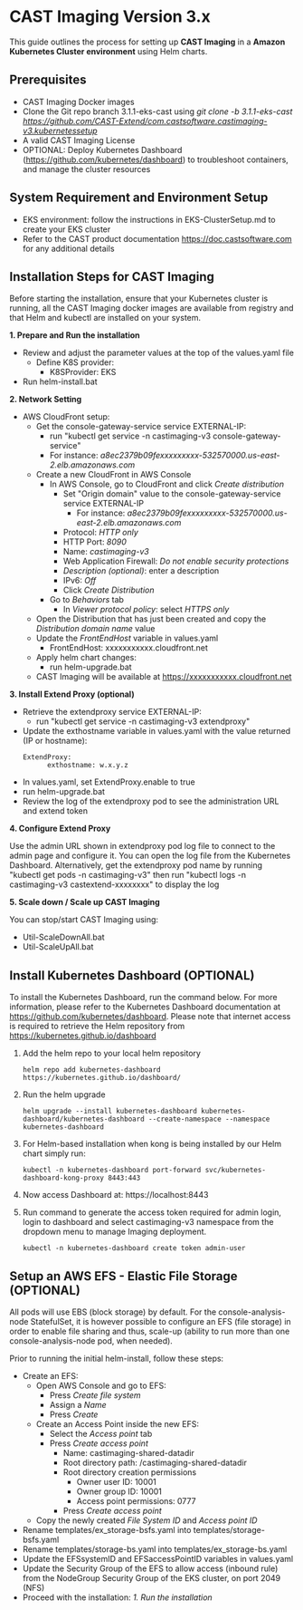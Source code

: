 # CAST Imaging Version 3.x

This guide outlines the process for setting up **CAST Imaging** in a **Amazon Kubernetes Cluster environment** using Helm charts.

## Prerequisites

- CAST Imaging Docker images
- Clone the Git repo branch 3.1.1-eks-cast using _git clone -b 3.1.1-eks-cast https://github.com/CAST-Extend/com.castsoftware.castimaging-v3.kubernetessetup_
- A valid CAST Imaging License
- OPTIONAL: Deploy Kubernetes Dashboard (https://github.com/kubernetes/dashboard) to troubleshoot containers, and manage the cluster resources

## System Requirement and Environment Setup

- EKS environment: follow the instructions in EKS-ClusterSetup.md to create your EKS cluster
- Refer to the CAST product documentation https://doc.castsoftware.com for any additional details

## Installation Steps for CAST Imaging

Before starting the installation, ensure that your Kubernetes cluster is running, all the CAST Imaging docker images are available from registry and that Helm and kubectl are installed on your system.


**1. Prepare and Run the installation**

 - Review and adjust the parameter values at the top of the values.yaml file
	- Define K8S provider:
		- K8SProvider: EKS
 - Run helm-install.bat


**2. Network Setting**

 - AWS CloudFront setup:
    - Get the console-gateway-service service EXTERNAL-IP:
    	- run "kubectl get service -n castimaging-v3 console-gateway-service"
    	- For instance: _a8ec2379b09fexxxxxxxxx-532570000.us-east-2.elb.amazonaws.com_
	- Create a new CloudFront in AWS Console
		- In AWS Console, go to CloudFront and click _Create distribution_
			- Set "Origin domain" value to the console-gateway-service service EXTERNAL-IP
				- For instance: _a8ec2379b09fexxxxxxxxx-532570000.us-east-2.elb.amazonaws.com_
			- Protocol: _HTTP only_
			- HTTP Port: _8090_
			- Name: _castimaging-v3_
			- Web Application Firewall: _Do not enable security protections_
			- _Description (optional)_: enter a description
            - IPv6: _Off_
			- Click _Create Distribution_ 
		- Go to _Behaviors_ tab
			- In _Viewer protocol policy_: select _HTTPS only_
	- Open the Distribution that has just been created and copy the _Distribution domain name_ value
	- Update the _FrontEndHost_ variable in values.yaml
		- FrontEndHost: xxxxxxxxxxx.cloudfront.net
 	- Apply helm chart changes:
    	- run helm-upgrade.bat
	- CAST Imaging will be available at https://xxxxxxxxxxx.cloudfront.net


**3. Install Extend Proxy (optional)**

 - Retrieve the extendproxy service EXTERNAL-IP:
	- run "kubectl get service -n castimaging-v3 extendproxy"
 - Update the exthostname variable in values.yaml with the value returned (IP or hostname):
	```
	ExtendProxy:
          exthostname: w.x.y.z
	```
 - In values.yaml, set ExtendProxy.enable to true
 - run helm-upgrade.bat
 - Review the log of the extendproxy pod to see the administration URL and extend token


**4. Configure Extend Proxy**

Use the admin URL shown in extendproxy pod log file to connect to the admin page and configure it.
You can open the log file from the Kubernetes Dashboard.
Alternatively, get the extendproxy pod name by running "kubectl get pods -n castimaging-v3" then run "kubectl logs -n castimaging-v3 castextend-xxxxxxxx" to display the log


**5. Scale down / Scale up CAST Imaging**

You can stop/start CAST Imaging using:

- Util-ScaleDownAll.bat
- Util-ScaleUpAll.bat


## Install Kubernetes Dashboard (OPTIONAL)

To install the Kubernetes Dashboard, run the command below. For more information, please refer to the Kubernetes Dashboard documentation at https://github.com/kubernetes/dashboard. Please note that internet access is required to retrieve the Helm repository from https://kubernetes.github.io/dashboard
 	
1. Add the helm repo to your local helm repository 
  	```	
   	helm repo add kubernetes-dashboard https://kubernetes.github.io/dashboard/
 	```
2. Run the helm upgrade 
	```
	helm upgrade --install kubernetes-dashboard kubernetes-dashboard/kubernetes-dashboard --create-namespace --namespace kubernetes-dashboard
	```
3. For Helm-based installation when kong is being installed by our Helm chart simply run:
 	```
   	kubectl -n kubernetes-dashboard port-forward svc/kubernetes-dashboard-kong-proxy 8443:443
   	```
5. Now access Dashboard at: https://localhost:8443
   
6. Run command to generate the access token required for admin login, login to dashboard and select castimaging-v3 namespace from the dropdown menu to manage Imaging deployment. 
	```
 	kubectl -n kubernetes-dashboard create token admin-user
 	```

## Setup an AWS EFS - Elastic File Storage (OPTIONAL)

All pods will use EBS (block storage) by default.
For the console-analysis-node StatefulSet, it is however possible to configure an EFS (file storage) in order to enable file sharing and thus, scale-up (ability to run more than one console-analysis-node pod, when needed).

Prior to running the initial helm-install, follow these steps:
- Create an EFS:
	- Open AWS Console and go to EFS:
		- Press _Create file system_
		- Assign a _Name_
		- Press _Create_
	- Create an Access Point inside the new EFS:
		- Select the _Access point_ tab
		- Press _Create access point_
			- Name: castimaging-shared-datadir
			- Root directory path: /castimaging-shared-datadir
			- Root directory creation permissions
				- Owner user ID: 10001
				- Owner group ID: 10001
				- Access point permissions: 0777
			- Press _Create access point_
	- Copy the newly created _File System ID_ and _Access point ID_
- Rename templates/ex_storage-bsfs.yaml into templates/storage-bsfs.yaml
- Rename templates/storage-bs.yaml into templates/ex_storage-bs.yaml
- Update the EFSsystemID and EFSaccessPointID variables in values.yaml
- Update the Security Group of the EFS to allow access (inbound rule) from the NodeGroup Security Group of the EKS cluster, on port 2049 (NFS)
- Proceed with the installation: _1. Run the installation_
